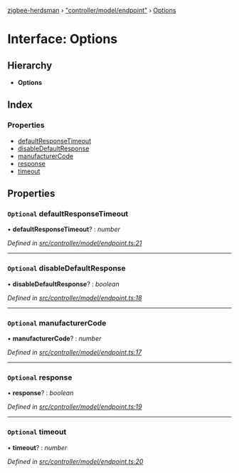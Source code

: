 [zigbee-herdsman](../README.md) › ["controller/model/endpoint"](../modules/_controller_model_endpoint_.md) › [Options](_controller_model_endpoint_.options.md)

# Interface: Options

## Hierarchy

* **Options**

## Index

### Properties

* [defaultResponseTimeout](_controller_model_endpoint_.options.md#optional-defaultresponsetimeout)
* [disableDefaultResponse](_controller_model_endpoint_.options.md#optional-disabledefaultresponse)
* [manufacturerCode](_controller_model_endpoint_.options.md#optional-manufacturercode)
* [response](_controller_model_endpoint_.options.md#optional-response)
* [timeout](_controller_model_endpoint_.options.md#optional-timeout)

## Properties

### `Optional` defaultResponseTimeout

• **defaultResponseTimeout**? : *number*

*Defined in [src/controller/model/endpoint.ts:21](https://github.com/Koenkk/zigbee-herdsman/blob/master/src/src/controller/model/endpoint.ts#L21)*

___

### `Optional` disableDefaultResponse

• **disableDefaultResponse**? : *boolean*

*Defined in [src/controller/model/endpoint.ts:18](https://github.com/Koenkk/zigbee-herdsman/blob/master/src/src/controller/model/endpoint.ts#L18)*

___

### `Optional` manufacturerCode

• **manufacturerCode**? : *number*

*Defined in [src/controller/model/endpoint.ts:17](https://github.com/Koenkk/zigbee-herdsman/blob/master/src/src/controller/model/endpoint.ts#L17)*

___

### `Optional` response

• **response**? : *boolean*

*Defined in [src/controller/model/endpoint.ts:19](https://github.com/Koenkk/zigbee-herdsman/blob/master/src/src/controller/model/endpoint.ts#L19)*

___

### `Optional` timeout

• **timeout**? : *number*

*Defined in [src/controller/model/endpoint.ts:20](https://github.com/Koenkk/zigbee-herdsman/blob/master/src/src/controller/model/endpoint.ts#L20)*
